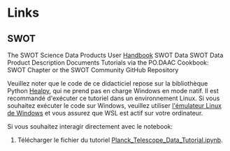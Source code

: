 # Links
## SWOT

The SWOT Science Data Products User [Handbook](https://can01.safelinks.protection.outlook.com/?url=https%3A%2F%2Farchive.podaac.earthdata.nasa.gov%2Fpodaac-ops-cumulus-docs%2Fweb-misc%2Fswot_mission_docs%2FD-109532_SWOT_UserHandbook_20240502.pdf&data=05%7C02%7Ccorinne.bourgault-brunelle%40asc-csa.gc.ca%7Cfd96b457176b48be396f08dcd71ce470%7Cea59922fea3d4e45ba97caf826fb9335%7C0%7C0%7C638621766307320362%7CUnknown%7CTWFpbGZsb3d8eyJWIjoiMC4wLjAwMDAiLCJQIjoiV2luMzIiLCJBTiI6Ik1haWwiLCJXVCI6Mn0%3D%7C0%7C%7C%7C&sdata=C%2BQsHK%2F7HTnY0m8AxRCHGZ7R63%2BC23DqLtq0733%2B%2BI0%3D&reserved=0)
SWOT Data
SWOT Data Product Description Documents
Tutorials via the PO.DAAC Cookbook: SWOT Chapter or the SWOT Community GitHub Repository



Veuillez noter que le code de ce didacticiel repose sur la bibliothèque Python [Healpy](https://healpy.readthedocs.io/en/latest/index.html), qui ne prend pas en charge Windows en mode natif. Il est recommandé d'exécuter ce tutoriel dans un environnement Linux. Si vous souhaitez exécuter le code sur Windows, veuillez utiliser [l'émulateur Linux de Windows](https://learn.microsoft.com/en-us/windows/wsl/install) et vous assurez que WSL est actif sur votre ordinateur.

Si vous souhaitez interagir directement avec le notebook:

1. Télécharger le fichier du tutoriel [Planck_Telescope_Data_Tutorial.ipynb](https://github.com/asc-csa/Planck-Telescope-Data-Tutorial/blob/main/Code/Planck_Telescope_Data_Tutorial.ipynb).
